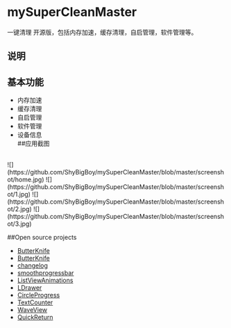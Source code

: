 # mySuperCleanMaster
一键清理 开源版，包括内存加速，缓存清理，自启管理，软件管理等。 <br> 

## 说明

## 基本功能
* 内存加速
* 缓存清理
* 自启管理
* 软件管理
* 设备信息<br>
##应用截图
<br>
![](https://github.com/ShyBigBoy/mySuperCleanMaster/blob/master/screenshot/home.jpg)  
![](https://github.com/ShyBigBoy/mySuperCleanMaster/blob/master/screenshot/1.jpg) 
![](https://github.com/ShyBigBoy/mySuperCleanMaster/blob/master/screenshot/2.jpg) 
![](https://github.com/ShyBigBoy/mySuperCleanMaster/blob/master/screenshot/3.jpg) 

##Open source projects
* [ButterKnife](https://github.com/M66B/XPrivacy)  
* [ButterKnife](http://jakewharton.github.io/butterknife/)  
* [changelog](https://github.com/gabrielemariotti/changeloglib)  
* [smoothprogressbar](https://github.com/castorflex/SmoothProgressBar)  
* [ListViewAnimations](https://github.com/nhaarman/ListViewAnimations)  
* [LDrawer](https://github.com/ikimuhendis/LDrawer)  
* [CircleProgress](https://github.com/lzyzsd/CircleProgress)  
* [TextCounter](https://github.com/premnirmal/TextCounter)  
* [WaveView](https://github.com/john990/WaveView) 
* [QuickReturn](https://github.com/lawloretienne/QuickReturn)

